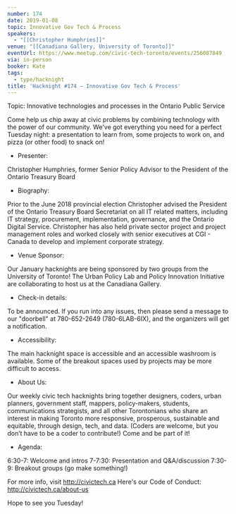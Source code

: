 ```yaml
---
number: 174
date: 2019-01-08
topic: Innovative Gov Tech & Process
speakers:
  - "[[Christopher Humphries]]"
venue: "[[Canadiana Gallery, University of Toronto]]"
eventUrl: https://www.meetup.com/civic-tech-toronto/events/256087849
via: in-person
booker: Kate
tags:
  - type/hacknight
title: 'Hacknight #174 – Innovative Gov Tech & Process'
---
```


Topic: Innovative technologies and processes in the Ontario Public Service

Come help us chip away at civic problems by combining technology with the power of our community. We've got everything you need for a perfect Tuesday night: a presentation to learn from, some projects to work on, and pizza (or other food) to snack on!

+ Presenter:

Christopher Humphries, former Senior Policy Advisor to the President of the Ontario Treasury Board

+ Biography:

Prior to the June 2018 provincial election Christopher advised the President of the Ontario Treasury Board Secretariat on all IT related matters, including IT strategy, procurement, implementation, governance, and the Ontario Digital Service. Christopher has also held private sector project and project management roles and worked closely with senior executives at CGI - Canada to develop and implement corporate strategy.

+ Venue Sponsor:

Our January hacknights are being sponsored by two groups from the University of Toronto!
The Urban Policy Lab and Policy Innovation Initiative are collaborating to host us at the Canadiana Gallery.

+ Check-in details:

To be announced. If you run into any issues, then please send a message to our "doorbell" at 780-652-2649 (780-6LAB-6IX), and the organizers will get a notification.

+ Accessibility:

The main hacknight space is accessible and an accessible washroom is available.
Some of the breakout spaces used by projects may be more difficult to access.

+ About Us:

Our weekly civic tech hacknights bring together designers, coders, urban planners, government staff, mappers, policy-makers, students, communications strategists, and all other Torontonians who share an interest in making Toronto more responsive, prosperous, sustainable and equitable, through design, tech, and data. (Coders are welcome, but you don’t have to be a coder to contribute!) Come and be part of it!

+ Agenda:

6:30-7: Welcome and intros
7-7:30: Presentation and Q&A/discussion
7:30-9: Breakout groups (go make something!)

For more info, visit http://civictech.ca
Here's our Code of Conduct: http://civictech.ca/about-us

Hope to see you Tuesday!